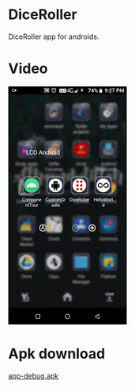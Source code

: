 # **DiceRoller**
DiceRoller app for androids.

# **Video**
![](src/video.gif)

# **Apk download**
[app-debug.apk](src/app-debug.apk?raw=true)
